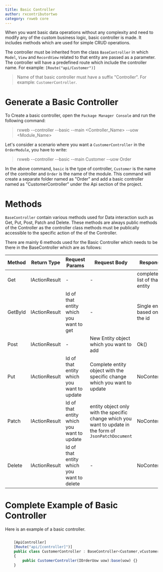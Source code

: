```yaml
---
title: Basic Controller
author: rxcontributortwo
category: rxweb core
---
```


When you want basic data operations without any complexity and need to modify any of the custom business logic, basic controller is made. It includes methods which are used for simple CRUD operations.

The controller must be inherited from the class `BaseController` in which  `Model`, `View` and `RecordView` related to that entity are passed as a parameter. The controller will have a predefined route which include the controller name. For example: `[Route("api/Customer")]`

> Name of that basic controller must have a suffix "Controller". For example: `CustomerController`.

# Generate a Basic Controller

To Create a basic controller, open the `Package Manager Console` and run the following command:

> rxweb --controller --basic --main <Controller_Name> --uow <Module_Name>

Let's consider a scenario where you want a `CustomerController` in the `OrderModule`, you have to write:

> rxweb --controller --basic --main Customer --uow Order

In the above command, `basic` is the type of controller, `Customer` is the name of the controller and `Order` is the name of the module. This command will create a separate folder named as "Order" and add a basic controller named as "CustomerController" under the Api section of the project. 

# Methods

`BaseController` contain various methods used for Data interaction such as Get, Put, Post, Patch and Delete. These methods are always public methods of the Controller as the controller class methods must be publically accessible to the specific action of the of the Controller. 

There are mainly 6 methods used for the Basic Controller which needs to be there in the BaseController which are as follows: 

| Method | Return Type | Request Params | Request Body | Response|
| ----------- | ----------- | ----------- | ----------- | ----------- | 
| Get | IActionResult | - | - | complete list of that entity |
| GetById | IActionResult | Id of that entity which you want to get | - | Single entity based on the id |
| Post | IActionResult | - | New Entity object which you want to add | Ok() |
| Put | IActionResult | Id of that entity which you want to update | Complete entity object with the specific change which you want to update | NoContent() |
| Patch | IActionResult | Id of that entity which you want to update | entity object only with the specific change which you want to update in the form of `JsonPatchDocument` | NoContent() |
| Delete | IActionResult | Id of that entity which you want to delete | - | NoContent() |

# Complete Example of Basic Controller 

Here is an example of a basic controller.

```js

    [ApiController]
    [Route("api/[controller]")]
	public class CustomerController : BaseController<Customer,vCustomer,vCustomerRecord>
    {
        public CustomerController(IOrderUow uow):base(uow) {}
    }

```